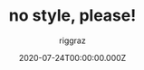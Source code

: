 ---
title: no style, please!
github: https://github.com/riggraz/no-style-please
demo: https://riggraz.dev/no-style-please/
author: riggraz
date: 2020-07-24T00:00:00.000Z
ssg:
  - Jekyll
cms:
  - Markdown
category:
  - Blog
  - Portfolio
description: A (nearly) no-CSS, fast, minimalist Jekyll theme.
draft: true
publish_date: '2020-07-10T12:23:19Z'
update_date: '2021-07-08T18:21:44Z'
github_star: 677
github_fork: 362
---